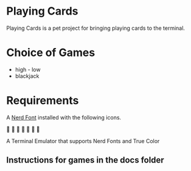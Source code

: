 # Playing Cards

Playing Cards is a pet project for bringing playing cards to the terminal.  

# Choice of Games

* high - low
* blackjack

# Requirements

A [Nerd Font](http://nerdfonts.com) installed with the following icons.

󰣑
󰣎
󰋑
󰣏

󰡘
󰆥

A Terminal Emulator that supports Nerd Fonts and True Color

## Instructions for games in the docs folder
